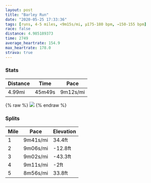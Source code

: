 ```yaml
---
layout: post
title: "Barley Run"
date: "2020-05-25 17:33:36"
tags: [runs, 4-5 miles, <9m15s/mi, μ175-180 bpm, →150-155 bpm]
race: false
distance: 4.985189373
time: 2749
average_heartrate: 154.9
max_heartrate: 178.0
strava: true
---
```


### Stats

| Distance | Time | Pace |
|----------|------|------|
|4.99mi|45m49s|9m12s/mi|

{% raw %}
<img src='https://maps.googleapis.com/maps/api/staticmap?maptype=roadmap&path=enc:aiwwFppsbM@HALABGBUQGO_@CERU?UU_@QSO]Gc@QYGs@g@}@k@EEOCADE?OEm@i@KGUCyA_B{@m@QAYIGMsBkBg@a@WIa@e@UOYKcAo@iBy@OQ]Qk@g@i@[]Ym@Wu@u@uBkAi@e@{Aw@eCkBw@]i@[KKw@_@}@{@oAy@_@[{@a@YU]M}@q@WKc@[e@o@}@e@_@UUSQEIK_@SKKa@YIAiAaAYKkAw@KCIK_Ak@UKMA]OyAiAk@Ug@e@yAcAe@WUCUKOOQYc@a@a@OOKYE]Ww@aA[Q@Mi@[YWOIWC_@QAICCu@a@MMOIg@KUUUQe@m@KUOOEAKDUOg@Oe@AMWQMUYe@e@OGWC_@MCBc@hAUTYb@]JERUh@AZGLBL?HU`@Cr@Qn@Yb@ENCv@K|@Yf@ETMZOJGPG@GFINg@t@M\Il@Ub@EVCBGTKRG\Jd@Xj@HJf@R~@t@v@VRRb@TPCRDv@VJAJFDHJDDBBIAPFRIL?RADQT_@v@OBKHKASWGO@CIKIGOA_@a@U_@GMQMKCMB_@RYH]@UCS@a@WgAe@eAs@SGBDRJH@JLd@HX^hBbA^BTED?FFAjAJz@GdAF~@@vAFz@?d@Dp@DA@IAU?WEq@Ae@Bg@GeA?k@Gw@GyCVDj@XXHNAd@Hh@\`@r@^\h@N\TXFl@TTNJNJDVXLPLJHVXf@|@|@ZPh@J\BND\RXXJNNd@VjALPXRZH`@Ad@LnA`AJLn@^n@h@^ARQZCVTPVLEEFC?g@k@HEH?FDVFLHDHHPJf@VVbBjALNtDdCh@L|BLjBPx@Rn@^LCLIRBdAp@`Ax@|@^r@h@nAl@j@`@f@VvC|Bn@^x@\`Az@~A|@j@d@l@XBBz@h@FJh@f@zAx@hA|@`@n@^ZRVHTl@l@HVx@jBh@p@b@d@\TtAtAZVVL\JXNt@ZXPHN?@y@w@@OJu@QOEQFMX]P]FGNUPm@?G`@y@Jy@DKNKHMF[?Qf@mABGC]Tk@HEPHd@^BJVRTBVEJ@d@ZT\TLTVf@TJ?`@TH?FGFUt@aAFi@P]R}@VYPm@JS@QBE?_@Lk@NS?CNYFALMJ?HO?QBYPU?INq@h@{A&key=AIzaSyC1MId7bFpkLXNAaYhBSTb8jLyiSqzbDtM&size=800x800&markers=color:yellow|label:S|40.75681,-73.99705&markers=color:green|label:F|40.75597999999997,-73.99685999999994'>
{% endraw %}

### Splits

| Mile | Pace | Elevation |
|------|------|-----------|
|1|9m41s/mi|34.4ft|
|2|9m06s/mi|-12.8ft|
|3|9m02s/mi|-43.3ft|
|4|9m11s/mi|-2ft|
|5|8m56s/mi|33.8ft|
